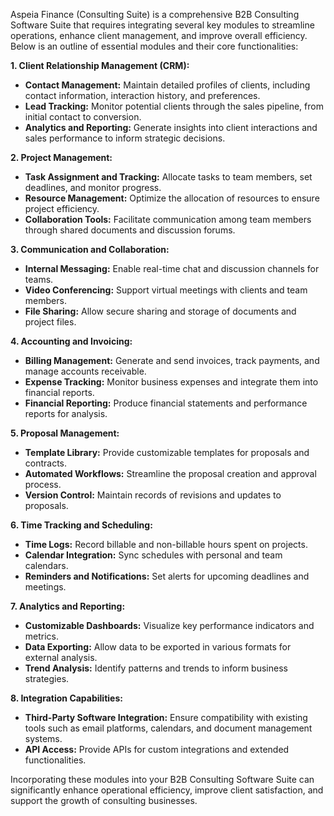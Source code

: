 Aspeia Finance (Consulting Suite) is a comprehensive B2B Consulting Software Suite that requires integrating several key modules to streamline operations, enhance client management, and improve overall efficiency. Below is an outline of essential modules and their core functionalities:

**1. Client Relationship Management (CRM):**

- **Contact Management:** Maintain detailed profiles of clients, including contact information, interaction history, and preferences.
- **Lead Tracking:** Monitor potential clients through the sales pipeline, from initial contact to conversion.
- **Analytics and Reporting:** Generate insights into client interactions and sales performance to inform strategic decisions.

**2. Project Management:**

- **Task Assignment and Tracking:** Allocate tasks to team members, set deadlines, and monitor progress.
- **Resource Management:** Optimize the allocation of resources to ensure project efficiency.
- **Collaboration Tools:** Facilitate communication among team members through shared documents and discussion forums.

**3. Communication and Collaboration:**

- **Internal Messaging:** Enable real-time chat and discussion channels for teams.
- **Video Conferencing:** Support virtual meetings with clients and team members.
- **File Sharing:** Allow secure sharing and storage of documents and project files.

**4. Accounting and Invoicing:**

- **Billing Management:** Generate and send invoices, track payments, and manage accounts receivable.
- **Expense Tracking:** Monitor business expenses and integrate them into financial reports.
- **Financial Reporting:** Produce financial statements and performance reports for analysis.

**5. Proposal Management:**

- **Template Library:** Provide customizable templates for proposals and contracts.
- **Automated Workflows:** Streamline the proposal creation and approval process.
- **Version Control:** Maintain records of revisions and updates to proposals.

**6. Time Tracking and Scheduling:**

- **Time Logs:** Record billable and non-billable hours spent on projects.
- **Calendar Integration:** Sync schedules with personal and team calendars.
- **Reminders and Notifications:** Set alerts for upcoming deadlines and meetings.

**7. Analytics and Reporting:**

- **Customizable Dashboards:** Visualize key performance indicators and metrics.
- **Data Exporting:** Allow data to be exported in various formats for external analysis.
- **Trend Analysis:** Identify patterns and trends to inform business strategies.

**8. Integration Capabilities:**

- **Third-Party Software Integration:** Ensure compatibility with existing tools such as email platforms, calendars, and document management systems.
- **API Access:** Provide APIs for custom integrations and extended functionalities.

Incorporating these modules into your B2B Consulting Software Suite can significantly enhance operational efficiency, improve client satisfaction, and support the growth of consulting businesses.
